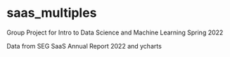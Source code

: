 # saas_multiples
Group Project for Intro to Data Science and Machine Learning Spring 2022

Data from SEG SaaS Annual Report 2022 and ycharts
